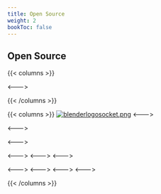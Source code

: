 ```yaml
---
title: Open Source
weight: 2
bookToc: false
---
```


## Open Source




{{< columns >}}


<--->

{{< /columns >}}



{{< columns >}}
[![blenderlogosocket.png](https://i.postimg.cc/SmTfDxb2/blenderlogosocket.png)](https://www.blender.org/)
<--->

<--->

<--->

<--->
<--->
<--->


<--->
<--->
<--->
<--->

{{< /columns >}}
